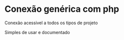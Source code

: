 # Conexão genérica com php

Conexão acessivel a todos os tipos de projeto

Simples de usar e documentado
